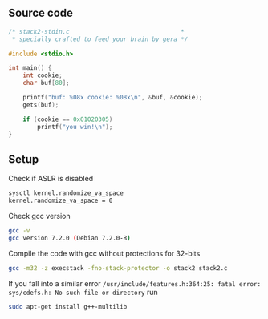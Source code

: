 ## Source code
```c
/* stack2-stdin.c                               *
 * specially crafted to feed your brain by gera */

#include <stdio.h>

int main() {
	int cookie;
	char buf[80];

	printf("buf: %08x cookie: %08x\n", &buf, &cookie);
	gets(buf);

	if (cookie == 0x01020305)
  		printf("you win!\n");
}
```

## Setup
Check if ASLR is disabled
```bash
sysctl kernel.randomize_va_space
kernel.randomize_va_space = 0
```

Check gcc version
```bash 
gcc -v 
gcc version 7.2.0 (Debian 7.2.0-8)
```

Compile the code with gcc without protections for 32-bits
```bash
gcc -m32 -z execstack -fno-stack-protector -o stack2 stack2.c
```

If you fall into a similar error ```/usr/include/features.h:364:25: fatal error: sys/cdefs.h: No such file or directory``` run
```bash
sudo apt-get install g++-multilib
```

